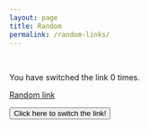 ```yaml
---
layout: page
title: Random
permalink: /random-links/
---
```

<br>
<p>You have switched the link <span id="count">0</span> times.</p>
<a id="switch" href="https://google.com" target="_blank">Random link</a>

<button onclick="switchLink()">Click here to switch the link!</button>

<script src="../assets/js/link.js"></script>